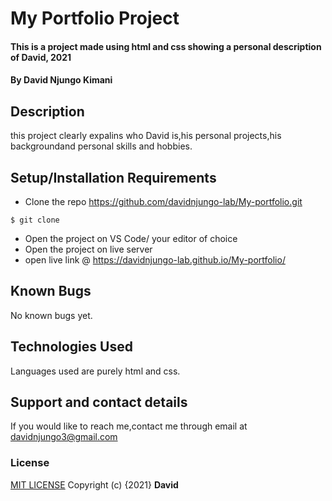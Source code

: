 # My Portfolio Project
#### This is a project made using html and css showing a personal description of David, 2021
#### By **David Njungo Kimani**
## Description
this project clearly expalins who David is,his personal projects,his backgroundand personal skills and hobbies.
## Setup/Installation Requirements
* Clone the repo https://github.com/davidnjungo-lab/My-portfolio.git
```
$ git clone 
```
* Open  the project on VS Code/ your editor of choice
* Open the project on live server
* open live link @ https://davidnjungo-lab.github.io/My-portfolio/
## Known Bugs
No known bugs yet.
## Technologies Used
Languages used are purely html and css.
## Support and contact details
If you would like to reach me,contact me through email at davidnjungo3@gmail.com
### License
[MIT LICENSE](https://choosealicense.com/licenses/mit/)
Copyright (c) {2021} **David**